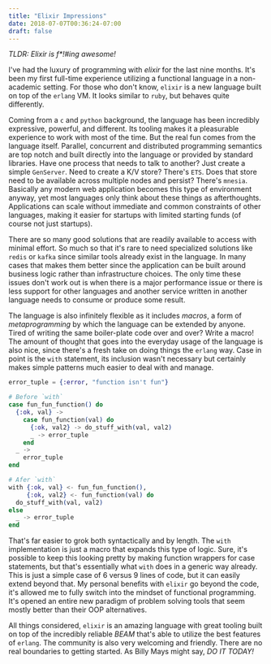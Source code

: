 ```yaml
---
title: "Elixir Impressions"
date: 2018-07-07T00:36:24-07:00
draft: false
---
```

_TLDR: Elixir is f*!#ing awesome!_

I've had the luxury of programming with _elixir_ for the last nine months.
It's been my first full-time experience utilizing a functional language in a non-academic setting.
For those who don't know, `elixir` is a new language built on top of the `erlang` VM.
It looks similar to `ruby`, but behaves quite differently.

Coming from a `c` and `python` background, the language has been incredibly expressive, powerful, and different.
Its tooling makes it a pleasurable experience to work with most of the time.
But the real fun comes from the language itself.
Parallel, concurrent and distributed programming semantics are top notch and built directly into the language or provided by standard libraries.
Have one process that needs to talk to another? Just create a simple `GenServer`.
Need to create a K/V store? There's `ETS`.
Does that store need to be available across multiple nodes and persist? There's `mnesia`.
Basically any modern web application becomes this type of environment anyway, yet most languages only think about these things as afterthoughts.
Applications can scale without immediate and common constraints of other languages, making it easier for startups with limited starting funds (of course not just startups).

There are so many good solutions that are readily available to access with minimal effort.
So much so that it's rare to need specialized solutions like `redis` or `kafka` since similar tools already exist in the language.
In many cases that makes them better since the application can be built around business logic rather than infrastructure choices.
The only time these issues don't work out is when there is a major performance issue or there is less support for other languages and another service written in another language needs to consume or produce some result.

The language is also infinitely flexible as it includes _macros_, a form of _metaprogramming_ by which the language can be extended by anyone.
Tired of writing the same boiler-plate code over and over? Write a macro!
The amount of thought that goes into the everyday usage of the language is also nice, since there's a fresh take on doing things the `erlang` way.
Case in point is the `with` statement, its inclusion wasn't necessary but certainly makes simple patterns much easier to deal with and manage.

```elixir
error_tuple = {:error, "function isn't fun"}

# Before `with`
case fun_fun_function() do
  {:ok, val} ->
    case fun_function(val) do
      {:ok, val2} -> do_stuff_with(val, val2)
      _ -> error_tuple
    end
  _ ->
    error_tuple
end

# Afer `with`
with {:ok, val} <- fun_fun_function(),
     {:ok, val2} <- fun_function(val) do
  do_stuff_with(val, val2)
else
  _ -> error_tuple
end
```

That's far easier to grok both syntactically and by length.
The `with` implementation is just a macro that expands this type of logic.
Sure, it's possible to keep this looking pretty by making function wrappers for case statements, but that's essentially what `with` does in a generic way already.
This is just a simple case of 6 versus 9 lines of code, but it can easily extend beyond that.
My personal benefits with `elixir` go beyond the code, it's allowed me to fully switch into the mindset of functional programming.
It's opened an entire new paradigm of problem solving tools that seem mostly better than their OOP alternatives.

All things considered, `elixir` is an amazing language with great tooling built on top of the incredibly reliable _BEAM_ that's able to utilize the best features of `erlang`.
The community is also very welcoming and friendly.
There are no real boundaries to getting started.
As Billy Mays might say, _DO IT TODAY!_
